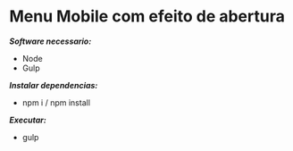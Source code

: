 # Menu Mobile com efeito de abertura

***Software necessario:***
- Node
- Gulp

***Instalar dependencias:***
- npm i / npm install

***Executar:***
- gulp